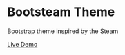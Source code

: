 ﻿# Bootsteam Theme

Bootstrap theme inspired by the Steam

[Live Demo](https://rawgit.com/StrutTower/bootsteam-theme/1.0.0/demo/index.html)
